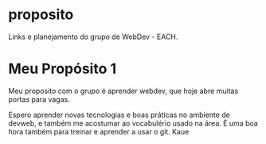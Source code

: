 # proposito
Links e planejamento do grupo de WebDev - EACH.

# Meu Propósito 1
Meu proposito com o grupo é aprender webdev, que hoje abre muitas portas para vagas.


Espero aprender novas tecnologias e boas práticas no ambiente de devweb, e também me acostumar ao vocabulério usado na área. É uma boa hora também para treinar e aprender a usar o git.
Kaue
